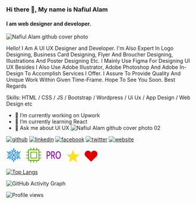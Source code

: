 ### Hi there 👋, My name is Nafiul Alam
#### I am web designer and developer.
![Nafiul Alam github cover photo](https://user-images.githubusercontent.com/122633863/213925690-8cbb5faf-8c40-4762-9144-cfb5f8d04aec.png)


Hello! I Am A UI UX Designer and Developer. I'm Also Expert In Logo Designing, Business Card Designing, Flyer And Broucher Designing, Illustrations And Poster Designing Etc. I Mainly Use Figma For Designing UI UX Besides I Also Use Adobe Illustrator, Adobe Photoshop And Adobe In-Design To Accomplish Services I Offer. I Assure To Provide Quality And Unique Work Within Given Time-Frame. Hope To See You Soon.
Best Regards

Skills: HTML / CSS / JS / Bootstrap / Wordpress / Ui Ux / App Design / Web Design etc

- 🔭 I’m currently working on Upwork 
- 🌱 I’m currently learning React 
- 💬 Ask me about UI UX 
![Nafiul Alam github cover photo 02](https://user-images.githubusercontent.com/122633863/213925847-5c6b27a2-9c00-40b2-8bd9-ed920dcba4c0.png)


[<img src='https://cdn.jsdelivr.net/npm/simple-icons@3.0.1/icons/github.svg' alt='github' height='40'>](https://github.com/Nafiulbd)  [<img src='https://cdn.jsdelivr.net/npm/simple-icons@3.0.1/icons/linkedin.svg' alt='linkedin' height='40'>](https://www.linkedin.com/in/https://www.linkedin.com/in/nafiulalam5050//)  [<img src='https://cdn.jsdelivr.net/npm/simple-icons@3.0.1/icons/facebook.svg' alt='facebook' height='40'>](https://www.facebook.com/https://www.facebook.com/nafiulalam.nishat.98)  [<img src='https://cdn.jsdelivr.net/npm/simple-icons@3.0.1/icons/twitter.svg' alt='twitter' height='40'>](https://twitter.com/https://twitter.com/nafiul_alam)  [<img src='https://cdn.jsdelivr.net/npm/simple-icons@3.0.1/icons/icloud.svg' alt='website' height='40'>](https://nafiulportfolio.netlify.app/)  

<a href='https://archiveprogram.github.com/'><img src='https://raw.githubusercontent.com/acervenky/animated-github-badges/master/assets/acbadge.gif' width='40' height='40'></a> <a href='https://docs.github.com/en/developers'><img src='https://raw.githubusercontent.com/acervenky/animated-github-badges/master/assets/devbadge.gif' width='40' height='40'></a> <a href='https://github.com/pricing'><img src='https://raw.githubusercontent.com/acervenky/animated-github-badges/master/assets/pro.gif' width='40' height='40'></a> <a href='https://stars.github.com/'><img src='https://raw.githubusercontent.com/acervenky/animated-github-badges/master/assets/starbadge.gif' width='35' height='35'></a> <a href='https://docs.github.com/en/github/supporting-the-open-source-community-with-github-sponsors'><img src='https://raw.githubusercontent.com/acervenky/animated-github-badges/master/assets/sponsorbadge.gif' width='35' height='35'></a> 

[![Top Langs](https://github-readme-stats.vercel.app/api/top-langs/?username=Nafiulbd)](https://github.com/anuraghazra/github-readme-stats)

![GitHub Activity Graph](https://activity-graph.herokuapp.com/graph?username=Nafiulbd)  

![Profile views](https://gpvc.arturio.dev/Nafiulbd)  
